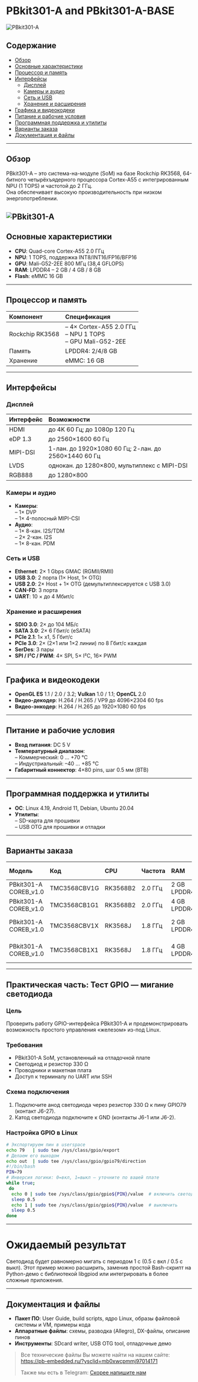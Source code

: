 # PBkit301-A and PBkit301-A-BASE
![PBkit301-A](images/pbkit_3-1_A_BASE.jpg )

## Содержание

- [Обзор](#обзор)  
- [Основные характеристики](#основные-характеристики)  
- [Процессор и память](#процессор-и-память)  
- [Интерфейсы](#интерфейсы)  
  - [Дисплей](#дисплей)  
  - [Камеры и аудио](#камеры-и-аудио)  
  - [Сеть и USB](#сеть-и-usb)  
  - [Хранение и расширения](#хранение-и-расширения)  
- [Графика и видеокодеки](#графика-и-видеокодеки)  
- [Питание и рабочие условия](#питание-и-рабочие-условия)  
- [Программная поддержка и утилиты](#программная-поддержка-и-утилиты)  
- [Варианты заказа](#варианты-заказа)  
- [Документация и файлы](#документация-и-файлы)  

---

## Обзор

PBkit301-A – это система-на-модуле (SoM) на базе Rockchip RK3568, 64-битного четырёхъядерного процессора Cortex-A55 с интегрированным NPU (1 TOPS) и частотой до 2 ГГц.  
Она обеспечивает высокую производительность при низком энергопотреблении.

![PBkit301-A](images/pbkit_301_A.jpg)
---

## Основные характеристики

- **CPU**: Quad-core Cortex-A55   2.0 ГГц 
- **NPU**: 1 TOPS, поддержка INT8/INT16/FP16/BFP16 
- **GPU**: Mali-G52-2EE   800 МГц (38,4 GFLOPS)
- **RAM**: LPDDR4 – 2 GB / 4 GB / 8 GB 
- **Flash**: eMMC 16 GB 
---

## Процессор и память

| Компонент | Спецификация |
|:---------|:-------------|
| Rockchip RK3568 | – 4× Cortex-A55   2.0 ГГц<br>– NPU 1 TOPS<br>– GPU Mali-G52-2EE |
| Память      | LPDDR4: 2/4/8 GB |
| Хранение    | eMMC: 16 GB |

---

## Интерфейсы

### Дисплей

| Интерфейс   | Возможности                                 |
|:-----------|:---------------------------------------------|
| HDMI       | до 4K   60 Гц; до 1080p   120 Гц             |
| eDP 1.3    | до 2560×1600   60 Гц                         |
| MIPI-DSI   | 1-лан. до 1920×1080   60 Гц; 2-лан. до 2560×1440   60 Гц |
| LVDS       | однокан. до 1280×800, мультиплекс с MIPI-DSI |
| RGB888     | до 1280×800                                  | 

### Камеры и аудио

- **Камеры**:  
  – 1× DVP<br>– 1× 4-полосный MIPI-CSI 
- **Аудио**:  
  – 1× 8-кан. I2S/TDM<br>– 2× 2-кан. I2S<br>– 1× 8-кан. PDM 

### Сеть и USB

- **Ethernet**: 2× 1 Gbps GMAC (RGMII/RMII) 
- **USB 3.0**: 2 порта (1× Host, 1× OTG)  
- **USB 2.0**: 2× Host + 1× OTG (демультиплексируется с USB 3.0) 
- **CAN-FD**: 3 порта  
- **UART**: 10 × до 4 Мбит/с 

### Хранение и расширения

- **SDIO 3.0**: 2× до 104 МБ/с   
- **SATA 3.0**: 2× 6 Гбит/с (eSATA)  
- **PCIe 2.1**: 1× x1, 5 Гбит/с  
- **PCIe 3.0**: 2× (2×1 или 1×2 линии) по 8 Гбит/с каждая 
- **SerDes**: 3 пары  
- **SPI / I²C / PWM**: 4× SPI, 5× I²C, 16× PWM 

---

## Графика и видеокодеки

- **OpenGL ES** 1.1 / 2.0 / 3.2; **Vulkan** 1.0 / 1.1; **OpenCL** 2.0 
- **Видео-декодер**: H.264 / H.265 / VP9 до 4096×2304   60 fps  
- **Видео-энкодер**: H.264 / H.265 до 1920×1080   60 fps 

---

## Питание и рабочие условия

- **Вход питания**: DC 5 V 
- **Температурный диапазон**:  
  – Коммерческий: 0 … +70 °C  
  – Индустриальный: –40 … +85 °C  
- **Габаритный коннектор**: 4×80 pins, шаг 0.5 мм (BTB) 

---

## Программная поддержка и утилиты

- **ОС**: Linux 4.19, Android 11, Debian, Ubuntu 20.04 
- **Утилиты**:  
  – SD-карта для прошивки  
  – USB OTG для прошивки и отладки 
---

## Варианты заказа

| Модель                | Код               | CPU        | Частота | RAM         | ROM   | Темп. (°C)   |
|:----------------------|:------------------|:-----------|:--------|:------------|:------|:-------------|
| PBkit301-A COREB_v1.0 | TMC3568CBV1G      | RK3568B2   | 2.0 ГГц | 2 GB LPDDR4 | 16 GB | 0 … +70      |
| PBkit301-A COREB_v1.0 | TMC3568CB1G1      | RK3568B2   | 2.0 ГГц | 4 GB LPDDR4 | 16 GB | 0 … +70      |
| PBkit301-A COREB_v1.0 | TMC3568CBV1X      | RK3568J    | 1.8 ГГц | 2 GB LPDDR4 | 16 GB | –40 … +85    |
| PBkit301-A COREB_v1.0 | TMC3568CB1X1      | RK3568J    | 1.8 ГГц | 4 GB LPDDR4 | 16 GB | –40 … +85    | 

---
## Практическая часть: Тест GPIO — мигание светодиода

### Цель  
Проверить работу GPIO-интерфейса PBkit301-A и продемонстрировать возможность простого управления «железом» из-под Linux.

### Требования  
- PBkit301-A SoM, установленный на отладочной плате  
- Светодиод и резистор 330 Ω  
- Проводники и макетная плата  
- Доступ к терминалу по UART или SSH  

### Схема подключения  
1. Подключите анод светодиода через резистор 330 Ω к пину GPIO79 (контакт J6-27).  
2. Катод светодиода подключите к GND (контакты J6-1 или J6-2).


### Настройка GPIO в Linux  

```bash
# Экспортируем пин в userspace
echo 79   | sudo tee /sys/class/gpio/export
# Делаем его выходом
echo out  | sudo tee /sys/class/gpio/gpio79/direction
#!/bin/bash
PIN=79
# Инверсия логики: 0=вкл, 1=выкл — уточните по вашей плате
while true;
 do
  echo 0 | sudo tee /sys/class/gpio/gpio${PIN}/value  # включить светодиод
  sleep 0.5
  echo 1 | sudo tee /sys/class/gpio/gpio${PIN}/value  # выключить
  sleep 0.5
done
```
---
# Ожидаемый результат
Светодиод будет равномерно мигать с периодом 1 с (0.5 с вкл / 0.5 с выкл).
Этот пример можно расширить, заменив простой Bash-скрипт на Python-демо с библиотекой libgpiod или интегрировать в более сложные приложения. 

---
## Документация и файлы

- **Пакет ПО**: User Guide, build scripts, ядро Linux, образы файловой системы и VM, примеры кода  
- **Аппаратные файлы**: схемы, разводка (Allegro), DX-файлы, описание пинов  
- **Инструменты**: SDcard writer, USB OTG tool, отладочные демо  

> Все технические файлы Вы можете найти на нашем сайте: https://pb-embedded.ru/?ysclid=mb0xwcpmmj97014171
> 
> Также мы есть в Telegram: [Скорее напишите нам](https://t.me/PBPOLAR)


